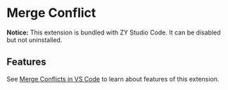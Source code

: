# Merge Conflict

**Notice:** This extension is bundled with ZY Studio Code. It can be disabled but not uninstalled.

## Features

See [Merge Conflicts in VS Code](https://code.visualstudio.com/docs/editor/versioncontrol#_merge-conflicts) to learn about features of this extension.
